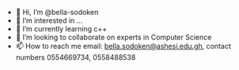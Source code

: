 - 👋 Hi, I’m @bella-sodoken
- 👀 I’m interested in ...
- 🌱 I’m currently learning c++
- 💞️ I’m looking to collaborate on experts in Computer Science
- 📫 How to reach me email: bella.sodoken@ashesi.edu.gh, contact numbers 0554669734, 0558488538

<!---
bella-sodoken/bella-sodoken is a ✨ special ✨ repository because its `README.md` (this file) appears on your GitHub profile.
You can click the Preview link to take a look at your changes.
--->
